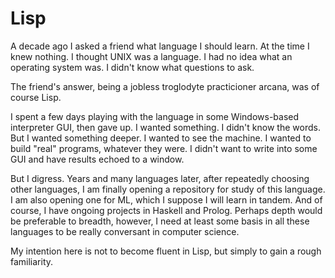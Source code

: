 # Lisp

A decade ago I asked a friend what language I should learn. At the time I knew
nothing. I thought UNIX was a language. I had no idea what an operating system
was. I didn't know what questions to ask.

The friend's answer, being a jobless troglodyte practicioner arcana, was of
course Lisp.

I spent a few days playing with the language in some Windows-based interpreter
GUI, then gave up. I wanted something. I didn't know the words. But I wanted
something deeper. I wanted to see the machine. I wanted to build "real"
programs, whatever they were. I didn't want to write into some GUI and have
results echoed to a window.

But I digress. Years and many languages later, after repeatedly choosing other
languages, I am finally opening a repository for study of this language. I am
also opening one for ML, which I suppose I will learn in tandem. And of course,
I have ongoing projects in Haskell and Prolog. Perhaps depth would be
preferable to breadth, however, I need at least some basis in all these
languages to be really conversant in computer science.

My intention here is not to become fluent in Lisp, but simply to gain a rough
familiarity.
